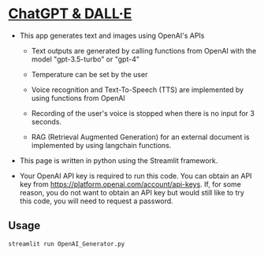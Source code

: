 # [ChatGPT & DALL·E](https://chatgpt-dalle.streamlit.app/)

* This app generates text and images using OpenAI's APIs
  
  - Text outputs are generated by calling functions from OpenAI with
    the model "gpt-3.5-turbo" or "gpt-4"

  - Temperature can be set by the user

  - Voice recognition and Text-To-Speech (TTS) are implemented by using
    functions from OpenAI

  - Recording of the user's voice is stopped when there is no input for 3 seconds.
  
  - RAG (Retrieval Augmented Generation) for an external document is implemented
    by using langchain functions.

* This page is written in python using the Streamlit framework.

* Your OpenAI API key is required to run this code. You can obtain an API key
  from https://platform.openai.com/account/api-keys. If, for some reason, you
  do not want to obtain an API key but would still like to try this code,
  you will need to request a password.

## Usage
```python
streamlit run OpenAI_Generator.py
```
